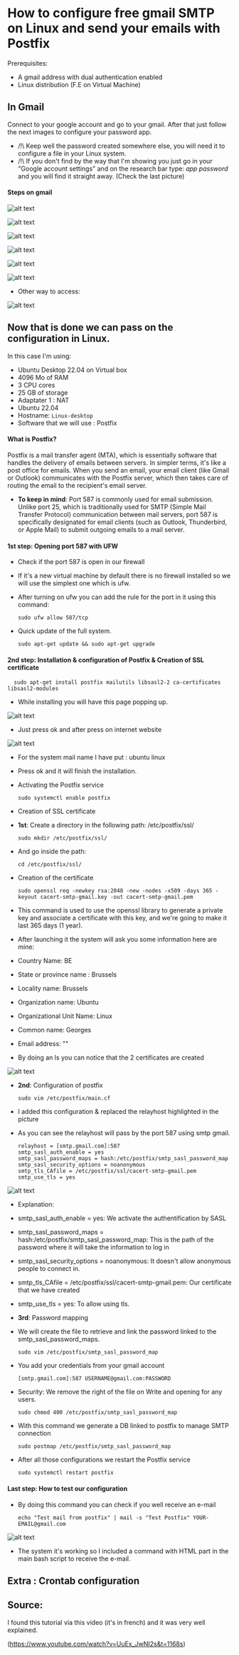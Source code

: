 # How to configure free gmail SMTP on Linux and send your emails with Postfix

Prerequisites: 
- A gmail address with dual authentication enabled 
- Linux distribution (F.E on Virtual Machine)


## In Gmail

Connect to your google account and go to your gmail. After that just follow the next images to configure your password app.  

- /!\ Keep well the password created somewhere else, you will need it to configure a file in your Linux system.
- /!\ If you don't find by the way that I'm showing you just go in your "Google account settings" and on the research bar type: _app password_ and you will find it straight away. (Check the last picture)

#### Steps on gmail

![alt text](../img/gmail-1.png)

![alt text](../img/gmail-2.png)

![alt text](../img/gmail-3.png)

![alt text](../img/gmail-4.png)

![alt text](../img/gmail-5.png)

![alt text](../img/gmail-6.png)

- Other way to access:

![alt text](../img/gmail-solution.png)

## Now that is done we can pass on the configuration in Linux.

In this case I'm using:

- Ubuntu Desktop 22.04 on Virtual box
- 4096 Mo of RAM
- 3 CPU cores
- 25 GB of storage
- Adaptater 1 : NAT
- Ubuntu 22.04 
- Hostname: `Linux-desktop`
- Software that we will use : Postfix

#### What is Postfix?

Postfix is a mail transfer agent (MTA), which is essentially software that handles the delivery of emails between servers. In simpler terms, it's like a post office for emails. When you send an email, your email client (like Gmail or Outlook) communicates with the Postfix server, which then takes care of routing the email to the recipient's email server.

- **To keep in mind**: 
Port 587 is commonly used for email submission. Unlike port 25, which is traditionally used for SMTP (Simple Mail Transfer Protocol) communication between mail servers, port 587 is specifically designated for email clients (such as Outlook, Thunderbird, or Apple Mail) to submit outgoing emails to a mail server.

#### **1st step**: Opening port 587 with UFW

- Check if the port 587 is open in our firewall
- If it's a new virtual machine by default there is no firewall installed so we will use the simplest one which is ufw.
- After turning on ufw you can add the rule for the port in it using this command:

      sudo ufw allow 587/tcp

- Quick update of the full system.

      sudo apt-get update && sudo apt-get upgrade

  
#### **2nd step**: Installation & configuration of Postfix & Creation of SSL certificate

      sudo apt-get install postfix mailutils libsasl2-2 ca-certificates libsasl2-modules

- While installing you will have this page popping up.

![alt text](../img/postfix-1.png)

- Just press ok and after press on internet website

![alt text](../img/postfix-2.png)

- For the system mail name I have put : ubuntu linux
- Press ok and it will finish the installation.

- Activating the Postfix service

      sudo systemctl enable postfix

- Creation of SSL certificate

- **1st**: Create a directory in the following path: /etc/postfix/ssl/

      sudo mkdir /etc/postfix/ssl/

- And go inside the path:

      cd /etc/postfix/ssl/

- Creation of the certificate

      sudo openssl req -newkey rsa:2048 -new -nodes -x509 -days 365 -keyout cacert-smtp-gmail.key -out cacert-smtp-gmail.pem

- This command is used to use the openssl library to generate a private key and associate a certificate with this key, and we're going to make it last 365 days (1 year).
- After launching it the system will ask you some information here are mine:
- Country Name: BE
- State or province name : Brussels
- Locality name: Brussels
- Organization name: Ubuntu
- Organizational Unit Name: Linux
- Common name: Georges
- Email address: ""

- By doing an ls you can notice that the 2 certificates are created

![alt text](../img/postfix-3.png)

- **2nd**: Configuration of postfix

      sudo vim /etc/postfix/main.cf

- I added this configuration & replaced the relayhost highlighted in the picture
- As you can see the relayhost will pass by the port 587 using smtp gmail.

      relayhost = [smtp.gmail.com]:587
      smtp_sasl_auth_enable = yes
      smtp_sasl_password_maps = hash:/etc/postfix/smtp_sasl_password_map
      smtp_sasl_security_options = noanonymous
      smtp_tls_CAfile = /etc/postfix/ssl/cacert-smtp-gmail.pem
      smtp_use_tls = yes

![alt text](../img/postfix-4.png)

- Explanation:
-  smtp_sasl_auth_enable = yes: We activate the authentification by SASL
- smtp_sasl_password_maps = hash:/etc/postfix/smtp_sasl_password_map: This is the path of the password where it will take the information to log in
- smtp_sasl_security_options = noanonymous: It doesn't allow anonymous people to connect in.
- smtp_tls_CAfile = /etc/postfix/ssl/cacert-smtp-gmail.pem: Our certificate that we have created
- smtp_use_tls = yes: To allow using tls.

- **3rd**: Password mapping
- We will create the file to retrieve and link the password linked to the smtp_sasl_password_maps.

      sudo vim /etc/postfix/smtp_sasl_password_map

- You add your credentials from your gmail account

      [smtp.gmail.com]:587 USERNAME@gmail.com:PASSWORD
  
- Security: We remove the right of the file on Write and opening for any users.

      sudo chmod 400 /etc/postfix/smtp_sasl_password_map
  
- With this command we generate a DB linked to postfix to manage SMTP connection

      sudo postmap /etc/postfix/smtp_sasl_password_map

- After all those configurations we restart the Postfix service

      sudo systemctl restart postfix 

#### Last step: How to test our configuration

- By doing this command you can check if you well receive an e-mail

      echo "Test mail from postfix" | mail -s "Test Postfix" YOUR-EMAIL@gmail.com

![alt text](../img/postfix-5.png)

- The system it's working so I included a command with HTML part in the main bash script to receive the e-mail.




## Extra : Crontab configuration



## Source:

I found this tutorial via this video (it's in french) and it was very well explained.

(https://www.youtube.com/watch?v=UuEx_JwNI2s&t=1168s)
